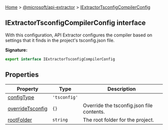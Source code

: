 [Home](./index) &gt; [@microsoft/api-extractor](./api-extractor.md) &gt; [IExtractorTsconfigCompilerConfig](./api-extractor.iextractortsconfigcompilerconfig.md)

## IExtractorTsconfigCompilerConfig interface

With this configuration, API Extractor configures the compiler based on settings that it finds in the project's tsconfig.json file.

<b>Signature:</b>

```typescript
export interface IExtractorTsconfigCompilerConfig 
```

## Properties

|  Property | Type | Description |
|  --- | --- | --- |
|  [configType](./api-extractor.iextractortsconfigcompilerconfig.configtype.md) | `'tsconfig'` |  |
|  [overrideTsconfig](./api-extractor.iextractortsconfigcompilerconfig.overridetsconfig.md) | `{}` | Override the tsconfig.json file contents. |
|  [rootFolder](./api-extractor.iextractortsconfigcompilerconfig.rootfolder.md) | `string` | The root folder for the project. |

